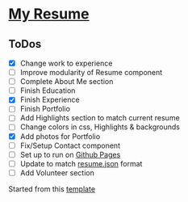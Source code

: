 # [My Resume](https://www.visualcv.com/donald-stolz/pdf)

ToDos
----
- [x] Change work to experience
- [ ] Improve modularity of Resume component
- [ ] Complete About Me section
- [ ] Finish Education
- [x] Finish Experience
- [ ] Finish Portfolio
- [ ] Add Highlights section to match current resume
- [ ] Change colors in css, Highlights & backgrounds
- [X] Add photos for Portfolio
- [ ] Fix/Setup Contact component
- [ ] Set up to run on [Github Pages](https://pages.github.com/)
- [ ] Update to match [resume.json](https://jsonresume.org/) format
- [ ] Add Volunteer section

Started from this [template](https://github.com/tbakerx/react-resume-template)
